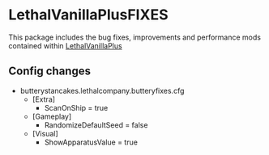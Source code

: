 # LethalVanillaPlusFIXES
This package includes the bug fixes, improvements and performance mods contained within [LethalVanillaPlus](https://thunderstore.io/c/lethal-company/p/Georg9741/LethalVanillaPlus/)

## Config changes
- butterystancakes.lethalcompany.butteryfixes.cfg
  - [Extra]
    - ScanOnShip = true
  - [Gameplay]
    - RandomizeDefaultSeed = false
  - [Visual]
    - ShowApparatusValue = true
